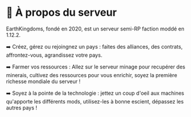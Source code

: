 # 📑 À propos du serveur

EarthKingdoms, fondé en 2020, est un serveur semi-RP faction moddé en 1.12.2.&#x20;



➡️ Créez, gérez ou rejoingnez un pays : faites des alliances, des contrats, affrontez-vous, agrandissez votre pays.

➡️ Farmer vos ressources : Allez sur le serveur minage pour recupérer des minerais, cultivez des ressources pour vous enrichir, soyez la première richesse mondiale du serveur !

➡️ Soyez à la pointe de la technologie : jettez un coup d'oeil aux machines qu'apporte les différents mods, utilisez-les à bonne escient, dépassez les autres pays !

